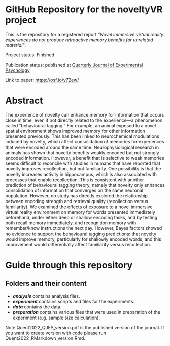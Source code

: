 GitHub Repository for the noveltyVR project
================

This is the repository for a registered report _"Novel immersive virtual reality experiences do not produce retroactive memory benefits for unrelated material"_.

Project status: Finished

Publication status: published at [Quarterly Journal of Experimental Psychology](https://journals.sagepub.com/doi/10.1177/17470218221082491)

Link to paper: https://osf.io/y72ew/

# Abstract
The experience of novelty can enhance memory for information that occurs close in time, even if not directly related to the experience—a phenomenon called “behavioural tagging.” For example, an animal exposed to a novel spatial environment shows improved memory for other information presented previously. This has been linked to neurochemical modulations induced by novelty, which affect consolidation of memories for experiences that were encoded around the same time. Neurophysiological research in animals has shown that novelty benefits weakly encoded but not strongly encoded information. However, a benefit that is selective to weak memories seems difficult to reconcile with studies in humans that have reported that novelty improves recollection, but not familiarity. One possibility is that the novelty increases activity in hippocampus, which is also associated with processes that enable recollection. This is consistent with another prediction of behavioural tagging theory, namely that novelty only enhances consolidation of information that converges on the same neuronal population. However, no study has directly explored the relationship between encoding strength and retrieval quality (recollection versus familiarity). We examined the effects of exposure to a novel immersive virtual reality environment on memory for words presented immediately beforehand, under either deep or shallow encoding tasks, and by testing both recall memory immediately, and recognition memory with remember/know instructions the next day. However, Bayes factors showed no evidence to support the behavioural tagging predictions: that novelty would improve memory, particularly for shallowly encoded words, and this improvement would differentially affect familiarity versus recollection.

# Guide through this repository
## Folders and their content
- ***analysis***   contains analysis files. 
- ***experiment*** contains scripts and files for the experiments. 
- ***data***       contains the data. 
- ***preparation*** contains various files that were used in preparation of the experiment (e.g. sample size calculation).

Note Quent2022_QJEP_version.pdf is the published version of the journal. If you want to create version with code please run Quent2022_RMarkdown_version.Rmd. 
